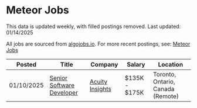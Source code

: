 # Meteor Jobs

This data is updated weekly, with filled postings removed. Last updated: 01/14/2025

All jobs are sourced from [algojobs.io](https://algojobs.io/). For more recent postings, see: [Meteor Jobs](https://algojobs.io/jobs/meteor)

| Posted | Title | Company | Salary | Location |
| --- | --- | --- | --- | --- |
| 01/10/2025 | [Senior Software Developer](https://algojobs.io/jobs/2797502) | [Acuity Insights](https://algojobs.io/company/acuity-insights/) | $135K - $175K | Toronto, Ontario, Canada (Remote) |